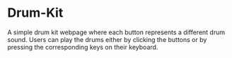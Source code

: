 # Drum-Kit
A simple drum kit webpage where each button represents a different drum sound. Users can play the drums either by clicking the buttons or by pressing the corresponding keys on their keyboard.

